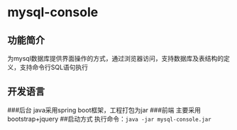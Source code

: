 # mysql-console
## 功能简介
为mysql数据库提供界面操作的方式，通过浏览器访问，支持数据库及表结构的定义，支持命令行SQL语句执行
## 开发语言
###后台
java采用spring boot框架，工程打包为jar
###前端
主要采用bootstrap+jquery
##启动方式
执行命令：`java -jar mysql-console.jar`